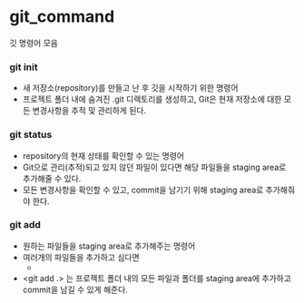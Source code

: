 # git_command
깃 명령어 모음

### git init
- 새 저장소(repository)를 만들고 난 후 깃을 시작하기 위한 명령어
- 프로젝트 폴더 내에 숨겨진 .git 디렉토리를 생성하고, Git은 현재 저장소에 대한 모든 변경사항을 추적 및 관리하게 된다.

### git status
- repository의 현재 상태를 확인할 수 있는 명령어
- Git으로 관리(추적)되고 있지 않던 파일이 있다면 해당 파일들을 staging area로 추가해줄 수 있다.
- 모든 변경사항을 확인할 수 있고, commit을 남기기 위해 staging area로 추가해줘야 한다.

### git add
- 원하는 파일들을 staging area로 추가해주는 명령어
- 여러개의 파일들을 추가하고 심다면
  - <git add file.py file2.py file3.py>
- <git add .> 는 프로젝트 폴더 내의 모든 파일과 폴더를 staging area에 추가하고 commit을 남길 수 있게 해준다.